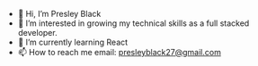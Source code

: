 - 👋 Hi, I’m Presley Black
- 👀 I’m interested in growing my technical skills as a full stacked developer. 
- 🌱 I’m currently learning React
- 📫 How to reach me
  email: presleyblack27@gmail.com
  

<!---
pblack02/pblack02 is a ✨ special ✨ repository because its `README.md` (this file) appears on your GitHub profile.
You can click the Preview link to take a look at your changes.
--->
